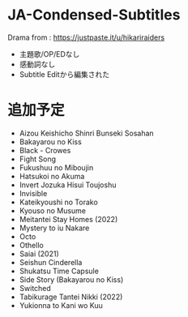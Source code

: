 # JA-Condensed-Subtitles
Drama from : https://justpaste.it/u/hikariraiders

- 主題歌/OP/EDなし
- 感動詞なし
- Subtitle Editから編集された

# 追加予定
- Aizou Keishicho Shinri Bunseki Sosahan
- Bakayarou no Kiss
- Black - Crowes
- Fight Song
- Fukushuu no Miboujin
- Hatsukoi no Akuma
- Invert Jozuka Hisui Toujoshu
- Invisible
- Kateikyoushi no Torako
- Kyouso no Musume
- Meitantei Stay Homes (2022)
- Mystery to iu Nakare
- Octo
- Othello
- Saiai (2021)
- Seishun Cinderella
- Shukatsu Time Capsule
- Side Story (Bakayarou no Kiss)
- Switched
- Tabikurage Tantei Nikki (2022)
- Yukionna to Kani wo Kuu



